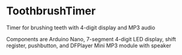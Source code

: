 # ToothbrushTimer
Timer for brushing teeth with 4-digit display and MP3 audio

Components are Arduino Nano, 7-segment 4-digit LED display, shift register, pushbutton, and DFPlayer Mini MP3 module with speaker

